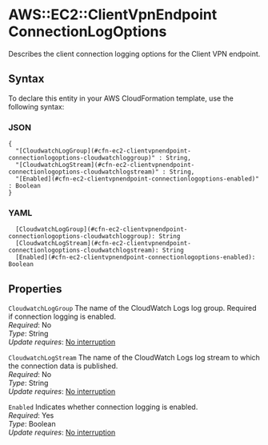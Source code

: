 # AWS::EC2::ClientVpnEndpoint ConnectionLogOptions<a name="aws-properties-ec2-clientvpnendpoint-connectionlogoptions"></a>

Describes the client connection logging options for the Client VPN endpoint\.

## Syntax<a name="aws-properties-ec2-clientvpnendpoint-connectionlogoptions-syntax"></a>

To declare this entity in your AWS CloudFormation template, use the following syntax:

### JSON<a name="aws-properties-ec2-clientvpnendpoint-connectionlogoptions-syntax.json"></a>

```
{
  "[CloudwatchLogGroup](#cfn-ec2-clientvpnendpoint-connectionlogoptions-cloudwatchloggroup)" : String,
  "[CloudwatchLogStream](#cfn-ec2-clientvpnendpoint-connectionlogoptions-cloudwatchlogstream)" : String,
  "[Enabled](#cfn-ec2-clientvpnendpoint-connectionlogoptions-enabled)" : Boolean
}
```

### YAML<a name="aws-properties-ec2-clientvpnendpoint-connectionlogoptions-syntax.yaml"></a>

```
  [CloudwatchLogGroup](#cfn-ec2-clientvpnendpoint-connectionlogoptions-cloudwatchloggroup): String
  [CloudwatchLogStream](#cfn-ec2-clientvpnendpoint-connectionlogoptions-cloudwatchlogstream): String
  [Enabled](#cfn-ec2-clientvpnendpoint-connectionlogoptions-enabled): Boolean
```

## Properties<a name="aws-properties-ec2-clientvpnendpoint-connectionlogoptions-properties"></a>

`CloudwatchLogGroup`  <a name="cfn-ec2-clientvpnendpoint-connectionlogoptions-cloudwatchloggroup"></a>
The name of the CloudWatch Logs log group\. Required if connection logging is enabled\.  
*Required*: No  
*Type*: String  
*Update requires*: [No interruption](https://docs.aws.amazon.com/AWSCloudFormation/latest/UserGuide/using-cfn-updating-stacks-update-behaviors.html#update-no-interrupt)

`CloudwatchLogStream`  <a name="cfn-ec2-clientvpnendpoint-connectionlogoptions-cloudwatchlogstream"></a>
The name of the CloudWatch Logs log stream to which the connection data is published\.  
*Required*: No  
*Type*: String  
*Update requires*: [No interruption](https://docs.aws.amazon.com/AWSCloudFormation/latest/UserGuide/using-cfn-updating-stacks-update-behaviors.html#update-no-interrupt)

`Enabled`  <a name="cfn-ec2-clientvpnendpoint-connectionlogoptions-enabled"></a>
Indicates whether connection logging is enabled\.  
*Required*: Yes  
*Type*: Boolean  
*Update requires*: [No interruption](https://docs.aws.amazon.com/AWSCloudFormation/latest/UserGuide/using-cfn-updating-stacks-update-behaviors.html#update-no-interrupt)